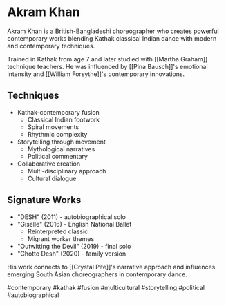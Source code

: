 # Akram Khan

Akram Khan is a British-Bangladeshi choreographer who creates powerful contemporary works blending Kathak classical Indian dance with modern and contemporary techniques.

Trained in Kathak from age 7 and later studied with [[Martha Graham]] technique teachers. He was influenced by [[Pina Bausch]]'s emotional intensity and [[William Forsythe]]'s contemporary innovations.

## Techniques

- Kathak-contemporary fusion
  - Classical Indian footwork
  - Spiral movements
  - Rhythmic complexity
- Storytelling through movement
  - Mythological narratives
  - Political commentary
- Collaborative creation
  - Multi-disciplinary approach
  - Cultural dialogue

## Signature Works

- "DESH" (2011) - autobiographical solo
- "Giselle" (2016) - English National Ballet
  - Reinterpreted classic
  - Migrant worker themes
- "Outwitting the Devil" (2019) - final solo
- "Chotto Desh" (2020) - family version

His work connects to [[Crystal Pite]]'s narrative approach and influences emerging South Asian choreographers in contemporary dance.

#contemporary #kathak #fusion #multicultural #storytelling #political #autobiographical
